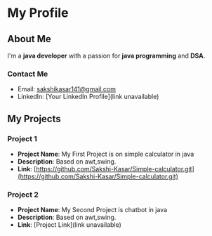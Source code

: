 # My Profile

## About Me

I'm a **java developer** with a passion for **java programming** and **DSA**.

### Contact Me

- Email: [sakshikasar141@gmail.com](mailto:sakshikasar141@gmail.com)
- LinkedIn: [Your LinkedIn Profile](link unavailable)

## My Projects

### Project 1

- **Project Name**: My First Project is on simple calculator in java 
- **Description**: Based on awt,swing.
- **Link**: [https://github.com/Sakshi-Kasar/Simple-calculator.git](https://github.com/Sakshi-Kasar/Simple-calculator.git)

### Project 2

- **Project Name**: My Second Project is chatbot in java
- **Description**: Based on awt,swing.
- **Link**: [Project Link](link unavailable)



